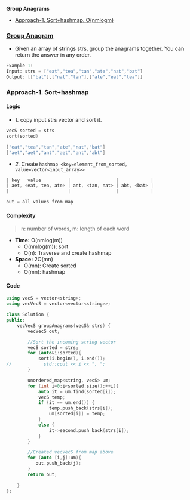 **Group Anagrams**
- [Approach-1. Sort+hashmap. O(nmlogm)](#a1)

### [Group Anagram](https://leetcode.com/problems/group-anagrams/)
- Given an array of strings strs, group the anagrams together. You can return the answer in any order.
```c
Example 1:
Input: strs = ["eat","tea","tan","ate","nat","bat"]
Output: [["bat"],["nat","tan"],["ate","eat","tea"]]
```

<a name=a1></a>
### Approach-1. Sort+hashmap
#### Logic
- _1._ copy input strs vector and sort it.
```c
vecS sorted = strs
sort(sorted) 

["eat","tea","tan","ate","nat","bat"]
["aet","aet","ant","aet","ant","abt"]
```
- _2._ Create `hashmap <key=element_from_sorted, value=vector<input_array>>`
```c
| key   value          |                 |            |
| aet, <eat, tea, ate> | ant, <tan, nat> | abt, <bat> |
|                      |                 |            |

out = all values from map
```

#### Complexity
> n: number of words, m: length of each word
- **Time:** O(nmlog(m))
  - O(nmlog(m)): sort
  - O(n): Traverse and create hashmap
- **Space:** 2O(mn)
  - O(mn): Create sorted
  - O(mn): hashmap

#### Code
```cpp
using vecS = vector<string>;
using vecVecS = vector<vector<string>>;

class Solution {
public:
    vecVecS groupAnagrams(vecS& strs) {
        vecVecS out;

        //Sort the incoming string vector
        vecS sorted = strs;
        for (auto&i:sorted){
            sort(i.begin(), i.end());
//            std::cout << i << ", ";
        }

        unordered_map<string, vecS> um;
        for (int i=0;i<sorted.size();++i){
            auto it = um.find(sorted[i]);
            vecS temp;
            if (it == um.end()) {
                temp.push_back(strs[i]);
                um[sorted[i]] = temp;
            }
            else {
                it->second.push_back(strs[i]);
            }
        }

        //Created vecVecS from map above
        for (auto [i,j]:um){
           out.push_back(j);
        }
        return out;
        
    }
};
```
